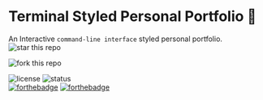 # Terminal Styled Personal Portfolio :school_satchel:
An Interactive `command-line interface` styled personal portfolio.
<br>
![star this repo](https://img.shields.io/github/stars/raghav4/CLI.svg)

![fork this repo](https://img.shields.io/github/forks/raghav4/CLI.svg)

![license](https://img.shields.io/github/license/raghav4/cli.svg?style=flat-square)
![status](https://img.shields.io/badge/status-under%20development-blue.svg)
<br>
[![forthebadge](https://forthebadge.com/images/badges/uses-css.svg)](https://forthebadge.com) [![forthebadge](https://forthebadge.com/images/badges/made-with-javascript.svg)](https://forthebadge.com)
